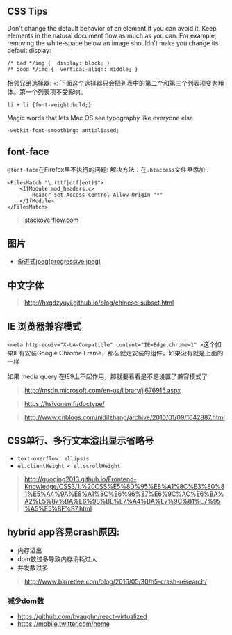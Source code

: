 ## CSS Tips

Don't change the default behavior of an element if you can avoid it. Keep elements in the natural document flow as much as you can. For example, removing the white-space below an image shouldn't make you change its default display:
```
/* bad */img {  display: block; }
/* good */img {  vertical-align: middle; }
```

相邻兄弟选择器: `+`: 下面这个选择器只会把列表中的第二个和第三个列表项变为粗体。第一个列表项不受影响。
```
li + li {font-weight:bold;}
```


Magic words that lets Mac OS see typography like everyone else
```
-webkit-font-smoothing: antialiased;
```

## font-face
`@font-face`在Firefox里不执行的问题:
解决方法：在`.htaccess`文件里添加：
```
<FilesMatch "\.(ttf|otf|eot)$">
    <IfModule mod_headers.c>
        Header set Access-Control-Allow-Origin "*"
    </IfModule>
</FilesMatch>
```
>   [stackoverflow.com](http://stackoverflow.com/questions/2856502/css-font-face-not-working-with-firefox-but-working-with-chrome-and-ie)

## 图片
* [渐进式jpeg(progressive jpeg)](http://www.zhangxinxu.com/wordpress/?p=2916)

## 中文字体
> http://hxgdzyuyi.github.io/blog/chinese-subset.html

## IE 浏览器兼容模式
`<meta http-equiv="X-UA-Compatible" content="IE=Edge,chrome=1" >`这个如果IE有安装Google Chrome Frame，那么就走安装的组件，如果没有就是上面的一样

如果 media query 在IE9上不起作用，那就要看看是不是设置了兼容模式了
> http://msdn.microsoft.com/en-us/library/jj676915.aspx

> https://hsivonen.fi/doctype/

> http://www.cnblogs.com/nidilzhang/archive/2010/01/09/1642887.html

## CSS单行、多行文本溢出显示省略号
* `text-overflow: ellipsis`  
* `el.clientHeight < el.scrollHeight`  
> http://guoqing2013.github.io/Frontend-Knowledge/CSS3/1.%20CSS%E5%8D%95%E8%A1%8C%E3%80%81%E5%A4%9A%E8%A1%8C%E6%96%87%E6%9C%AC%E6%BA%A2%E5%87%BA%E6%98%BE%E7%A4%BA%E7%9C%81%E7%95%A5%E5%8F%B7.html  

## hybrid app容易crash原因:
* 内存溢出
* dom数过多导致内存消耗过大
* 并发数过多 
> http://www.barretlee.com/blog/2016/05/30/h5-crash-research/

### 减少dom数
* https://github.com/bvaughn/react-virtualized
* https://mobile.twitter.com/home 

